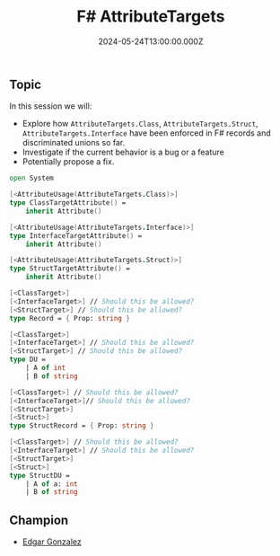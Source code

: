 ﻿---
title: "F# AttributeTargets"
preview: "F# AttributeTargets"
isDraft: true
date: 2024-05-24T13:00:00.000Z
slug: "2024/05/24"
champion: "Edgar Gonzalez"
zoomLink: "https://us06web.zoom.us/j/82652385501?pwd=6vLvZgKBwVKUHrqEolm0PHcQHGVfdf.1"
zoomPasscode: "targets"
issueLink: ""
company: "FundOurselves"
youtubeId: "bq1HSxkDEho"
---

## Topic

In this session we will:

- Explore how `AttributeTargets.Class`, `AttributeTargets.Struct`, `AttributeTargets.Interface` have been enforced in F# records and discriminated unions so far.
- Investigate if the current behavior is a bug or a feature
- Potentially propose a fix.

```fsharp
open System

[<AttributeUsage(AttributeTargets.Class)>]
type ClassTargetAttribute() =
    inherit Attribute()

[<AttributeUsage(AttributeTargets.Interface)>]
type InterfaceTargetAttribute() =
    inherit Attribute()

[<AttributeUsage(AttributeTargets.Struct)>]
type StructTargetAttribute() =
    inherit Attribute()

[<ClassTarget>]
[<InterfaceTarget>] // Should this be allowed?
[<StructTarget>] // Should this be allowed?
type Record = { Prop: string }

[<ClassTarget>]
[<InterfaceTarget>] // Should this be allowed?
[<StructTarget>] // Should this be allowed?
type DU =
    | A of int
    | B of string

[<ClassTarget>] // Should this be allowed?
[<InterfaceTarget>]// Should this be allowed?
[<StructTarget>]
[<Struct>]
type StructRecord = { Prop: string }

[<ClassTarget>] // Should this be allowed?
[<InterfaceTarget>] // Should this be allowed?
[<StructTarget>]
[<Struct>]
type StructDU =
    | A of a: int
    | B of string
```

## Champion

- [Edgar Gonzalez](https://twitter.com/edgarfsharp)
